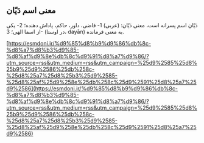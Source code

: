 ## معنی اسم دَیّان


دَیّان اسم پسرانه است، معنی دَیّان: (عربی) 1- قاضی، داور، حاکم، پاداش دهنده؛ 2- یکی از اسما الهی؛ 3- (در اوستا، dayān) به معنی فرمانده.

[https://esmdoni.ir/%d9%85%d8%b9%d9%86%db%8c-%d8%a7%d8%b3%d9%85-%d8%af%d9%8e%db%8c%d9%91%d8%a7%d9%86/?utm_source=rss&utm_medium=rss&utm_campaign=%25d9%2585%25d8%25b9%25d9%2586%25db%258c-%25d8%25a7%25d8%25b3%25d9%2585-%25d8%25af%25d9%258e%25db%258c%25d9%2591%25d8%25a7%25d9%2586](https://esmdoni.ir/%d9%85%d8%b9%d9%86%db%8c-%d8%a7%d8%b3%d9%85-%d8%af%d9%8e%db%8c%d9%91%d8%a7%d9%86/?utm_source=rss&utm_medium=rss&utm_campaign=%25d9%2585%25d8%25b9%25d9%2586%25db%258c-%25d8%25a7%25d8%25b3%25d9%2585-%25d8%25af%25d9%258e%25db%258c%25d9%2591%25d8%25a7%25d9%2586) 
